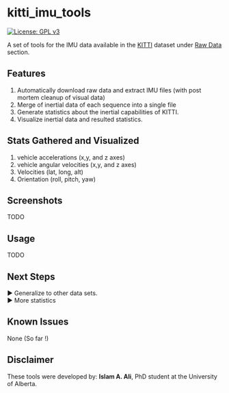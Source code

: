# kitti_imu_tools
[![License: GPL v3](https://img.shields.io/badge/License-GPLv3-blue.svg)](https://www.gnu.org/licenses/gpl-3.0)   

A set of tools for the IMU data available in the [KITTI](http://www.cvlibs.net/datasets/kitti/) dataset under [Raw Data](http://www.cvlibs.net/datasets/kitti/raw_data.php) section. 

## Features
1. Automatically download raw data and extract IMU files (with post mortem cleanup of visual data)
1. Merge of inertial data of each sequence into a single file
1. Generate statistics about the inertial capabilities of KITTI.
1. Visualize inertial data and resulted statistics. 

## Stats Gathered and Visualized
1. vehicle accelerations (x,y, and z axes)
1. vehicle angular velocities (x,y, and z axes)
1. Velocities (lat, long, alt)
1. Orientation (roll, pitch, yaw)

## Screenshots
TODO

## Usage
TODO

## Next Steps
:arrow_forward: Generalize to other data sets.  
:arrow_forward: More statistics

## Known Issues
None (So far !)

## Disclaimer
These tools were developed by: **Islam A. Ali**, PhD student at the University of Alberta. 
